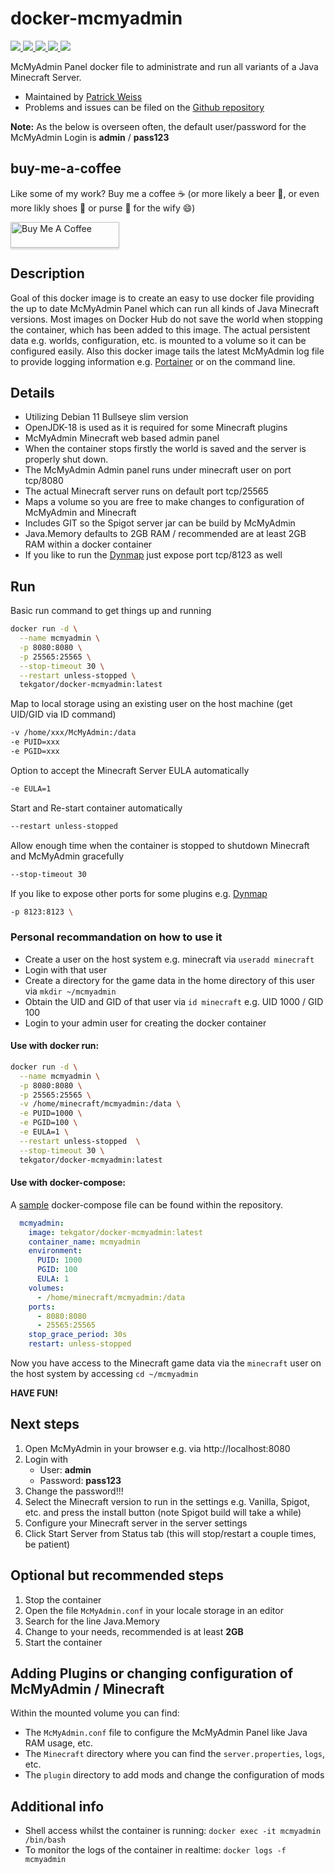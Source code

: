 # docker-mcmyadmin

<p>
  <a href="https://github.com/tekgator/docker-mcmyadmin/actions/workflows/build-and-publish.yml" alt="BuildStatus">
    <img src="https://img.shields.io/github/workflow/status/tekgator/docker-mcmyadmin/Publish%20Docker%20image" />
  </a>
  <a href="https://hub.docker.com/r/tekgator/docker-mcmyadmin" alt="DockerPulls">
    <img src="https://img.shields.io/docker/pulls/tekgator/docker-mcmyadmin" />
  </a>
  <a href="https://hub.docker.com/r/tekgator/docker-mcmyadmin/tags?page=1&ordering=last_updated" alt="DockerBuildStatus">
    <img src="https://img.shields.io/docker/image-size/tekgator/docker-mcmyadmin/latest" />
  </a>
  <a href="https://github.com/tekgator/docker-mcmyadmin/blob/main/LICENSE" alt="License">
    <img src="https://img.shields.io/github/license/tekgator/docker-mcmyadmin" />
  </a>
  <a href="https://github.com/tekgator/docker-mcmyadmin/releases" alt="Releases">
    <img src="https://img.shields.io/github/v/release/tekgator/docker-mcmyadmin" />
  </a>
</p>

McMyAdmin Panel docker file to administrate and run all variants of a Java Minecraft Server.

- Maintained by [Patrick Weiss](https://github.com/tekgator)
- Problems and issues can be filed on the [Github repository](https://github.com/tekgator/docker-mcmyadmin/issues)

**Note:** As the below is overseen often, the default user/password for the McMyAdmin Login is **admin** / **pass123**

## buy-me-a-coffee
Like some of my work? Buy me a coffee ☕ (or more likely a beer 🍺, or even more likly shoes 👠 or purse 👜 for the wify 😄)

<a href="https://www.buymeacoffee.com/tekgator" target="_blank"><img src="https://www.buymeacoffee.com/assets/img/custom_images/orange_img.png" alt="Buy Me A Coffee" style="height: 41px !important;width: 174px !important;box-shadow: 0px 3px 2px 0px rgba(190, 190, 190, 0.5) !important;-webkit-box-shadow: 0px 3px 2px 0px rgba(190, 190, 190, 0.5) !important;" ></a>

## Description

Goal of this docker image is to create an easy to use docker file providing the up to date McMyAdmin Panel which can run all kinds of Java Minecraft versions. 
Most images on Docker Hub do not save the world when stopping the container, which has been added to this image. The actual persistent data e.g. worlds, configuration, etc. is mounted to a volume so it can be configured easily.
Also this docker image tails the latest McMyAdmin log file to provide logging information e.g. [Portainer](https://www.portainer.io/) or on the command line.

## Details

* Utilizing Debian 11 Bullseye slim version 
* OpenJDK-18 is used as it is required for some Minecraft plugins
* McMyAdmin Minecraft web based admin panel
* When the container stops firstly the world is saved and the server is properly shut down.
* The McMyAdmin Admin panel runs under minecraft user on port tcp/8080
* The actual Minecraft server runs on default port tcp/25565
* Maps a volume so you are free to make changes to configuration of McMyAdmin and Minecraft
* Includes GIT so the Spigot server jar can be build by McMyAdmin
* Java.Memory defaults to 2GB RAM / recommended are at least 2GB RAM within a docker container
* If you like to run the [Dynmap](https://dev.bukkit.org/projects/dynmap/files) just expose port tcp/8123 as well

## Run

Basic run command to get things up and running

```bash
docker run -d \
  --name mcmyadmin \
  -p 8080:8080 \
  -p 25565:25565 \
  --stop-timeout 30 \
  --restart unless-stopped \
  tekgator/docker-mcmyadmin:latest
``` 

Map to local storage using an existing user on the host machine (get UID/GID via ID command)
```bash
-v /home/xxx/McMyAdmin:/data
-e PUID=xxx
-e PGID=xxx
``` 

Option to accept the Minecraft Server EULA automatically
```bash
-e EULA=1
``` 

Start and Re-start container automatically
```bash
--restart unless-stopped
``` 

Allow enough time when the container is stopped to shutdown Minecraft and McMyAdmin gracefully

```bash
--stop-timeout 30
``` 

If you like to expose other ports for some plugins e.g. [Dynmap](https://dev.bukkit.org/projects/dynmap/files)

```bash
-p 8123:8123 \
``` 

### Personal recommandation on how to use it

* Create a user on the host system e.g. minecraft via `useradd minecraft`
* Login with that user
* Create a directory for the game data in the home directory of this user via `mkdir ~/mcmyadmin`
* Obtain the UID and GID of that user via `id minecraft` e.g. UID 1000 / GID 100 
* Login to your admin user for creating the docker container

#### Use with docker run:
```bash
docker run -d \
  --name mcmyadmin \
  -p 8080:8080 \
  -p 25565:25565 \
  -v /home/minecraft/mcmyadmin:/data \
  -e PUID=1000 \
  -e PGID=100 \
  -e EULA=1 \
  --restart unless-stopped  \
  --stop-timeout 30 \
  tekgator/docker-mcmyadmin:latest
``` 

#### Use with docker-compose:

A [sample](docker-compose.yml) docker-compose file can be found within the repository.

```yml
  mcmyadmin:
    image: tekgator/docker-mcmyadmin:latest
    container_name: mcmyadmin
    environment:
      PUID: 1000
      PGID: 100
      EULA: 1
    volumes:
      - /home/minecraft/mcmyadmin:/data
    ports:
      - 8080:8080
      - 25565:25565
    stop_grace_period: 30s
    restart: unless-stopped
``` 

Now you have access to the Minecraft game data via the `minecraft` user on the host system by accessing `cd ~/mcmyadmin`

**HAVE FUN!**

## Next steps

1. Open McMyAdmin in your browser e.g. via http://localhost:8080
2. Login with 
    * User: **admin**
    * Password: **pass123**
3. Change the password!!!
4. Select the Minecraft version to run in the settings e.g. Vanilla, Spigot, etc. and press the install button (note Spigot build will take a while)
5. Configure your Minecraft server in the server settings
6. Click Start Server from Status tab (this will stop/restart a couple times, be patient)

## Optional but recommended steps

1. Stop the container
2. Open the file `McMyAdmin.conf` in your locale storage in an editor
3. Search for the line Java.Memory
4. Change to your needs, recommended is at least **2GB**
5. Start the container

## Adding Plugins or changing configuration of McMyAdmin / Minecraft

Within the mounted volume you can find:

* The `McMyAdmin.conf` file to configure the McMyAdmin Panel like Java RAM usage, etc.
* The `Minecraft` directory where you can find the `server.properties`, `logs`, etc.
* The `plugin` directory to add mods and change the configuration of mods

## Additional info

* Shell access whilst the container is running: `docker exec -it mcmyadmin /bin/bash`
* To monitor the logs of the container in realtime: `docker logs -f mcmyadmin`